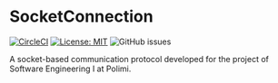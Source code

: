 # SocketConnection

[![CircleCI](https://circleci.com/gh/AndreaCostanzo1/SocketConnection/tree/master.svg?style=svg&circle-token=bcbb2f5301abb436270cf5b9c8b19b88bb4f13ea)](https://circleci.com/gh/AndreaCostanzo1/SocketConnection/tree/master)
[![License: MIT](https://img.shields.io/badge/License-MIT-green.svg)](https://opensource.org/licenses/MIT)
![GitHub issues](https://img.shields.io/github/issues/AndreaCostanzo1/SocketConnection)

A socket-based communication protocol developed for the project of Software Engineering I at Polimi.
